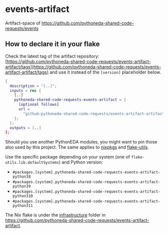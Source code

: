 # events-artifact

Artifact-space of <https://github.com/pythoneda-shared-code-requests/events>

## How to declare it in your flake

Check the latest tag of the artifact repository: [https://github.com/pythoneda-shared-code-requests/events-artifact-artifact/tags](https://github.com/pythoneda-shared-code-requests/events-artifact-artifact/tags) and use it instead of the `[version]` placeholder below.

```nix
{
  description = "[..]";
  inputs = rec {
    [..]
    pythoneda-shared-code-requests-events-artifact = {
      [optional follows]
      url =
        "github:pythoneda-shared-code-requests/events-artifact-artifact/[version]?dir=events-artifact";
    };
  };
  outputs = [..]
};
```

Should you use another PythonEDA modules, you might want to pin those also used by this project. The same applies to [nixpkgs](https://github.com/nixos/nixpkgs "nixpkgs") and [flake-utils](https://github.com/numtide/flake-utils "flake-utils").

Use the specific package depending on your system (one of `flake-utils.lib.defaultSystems`) and Python version:

- `#packages.[system].pythoneda-shared-code-requests-events-artifact-python38` 
- `#packages.[system].pythoneda-shared-code-requests-events-artifact-python39` 
- `#packages.[system].pythoneda-shared-code-requests-events-artifact-python310` 
- `#packages.[system].pythoneda-shared-code-requests-events-artifact-python311` 

The Nix flake is under the 
[infrastructure](https://github.com/pythoneda-shared-code-requests/events-artifact-artifact/tree/main/events-artifact "events-artifact") folder in <https://github.com/pythoneda-shared-code-requests/events-artifact-artifact>.

